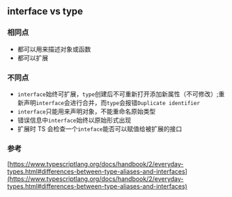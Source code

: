 ## interface vs type

### 相同点

- 都可以用来描述对象或函数
- 都可以扩展

### 不同点

- `interface`始终可扩展，`type`创建后不可重新打开添加新属性（不可修改）;重新声明`interface`会进行合并，而`type`会报错`Duplicate identifier`
- `interface`只能用来声明对象，不能重命名原始类型
- 错误信息中`interface`始终以原始形式出现
- 扩展时 TS 会检查一个`inteface`能否可以赋值给被扩展的接口

### 参考

[https://www.typescriptlang.org/docs/handbook/2/everyday-types.html#differences-between-type-aliases-and-interfaces](https://www.typescriptlang.org/docs/handbook/2/everyday-types.html#differences-between-type-aliases-and-interfaces)

